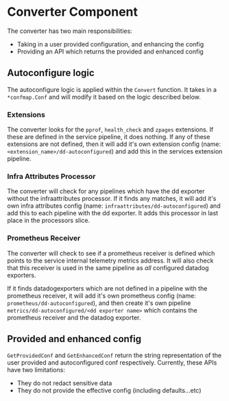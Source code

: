 # Converter Component

The converter has two main responsibilities:
- Taking in a user provided configuration, and enhancing the config
- Providing an API which returns the provided and enhanced config

## Autoconfigure logic

The autoconfigure logic is applied within the `Convert` function. It takes in a `*confmap.Conf` and will modify it based on the logic described below.

### Extensions

The converter looks for the `pprof`, `health_check` and `zpages` extensions. If these are defined in the service pipeline, it does nothing. If any of these extensions are not defined, then it will add it's own extension config (name: `<extension_name>/dd-autoconfigured`) and add this in the services extension pipeline.  


### Infra Attributes Processor

The converter will check for any pipelines which have the dd exporter without the infraattributes processor. If it finds any matches, it will add it's own infra attributes config (name: `infraattributes/dd-autoconfigured`) and add this to each pipeline with the dd exporter. It adds this processor in last place in the processors slice.

### Prometheus Receiver

The converter will check to see if a prometheus receiver is defined which points to the service internal telemetry metrics address. It will also check that this receiver is used in the same pipeline as *all* configured datadog exporters. 

If it finds datadogexporters which are not defined in a pipeline with the prometheus receiver, it will add it's own prometheus config (name: `prometheus/dd-autoconfigured`), and then create it's own pipeline `metrics/dd-autoconfigured/<dd exporter name>` which contains the prometheus receiver and the datadog exporter.

## Provided and enhanced config

`GetProvidedConf` and `GetEnhancedConf` return the string representation of the user provided and autoconfigured conf respectively. Currently, these APIs have two limitations:
- They do not redact sensitive data
- They do not provide the effective config (including defaults...etc)
